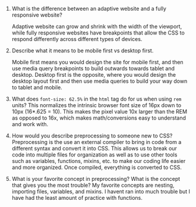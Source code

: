 1. What is the difference between an adaptive website and a fully responsive website?

    Adaptive website can grow and shrink with the width of the viewport, while fully responsive websites have breakpoints that allow the CSS
    to respond differently across different types of devices.

2. Describe what it means to be mobile first vs desktop first.

    Mobile first means you would design the site for mobile first, and then use media query breakpoints to build outwards towards tablet and desktop.
    Desktop first is the opposite, where you would design the desktop layout first and then use media queries to build your way down to tablet and mobile.

3. What does `font-size: 62.5%` in the `html` tag do for us when using `rem` units?
    This normalizes the intrinsic browser font size of 16px down to 10px (16*.625 = 10).  This makes the pixel value 10x larger than the REM as opposed to 16x, which makes math/conversions easy to understand and work with.

4. How would you describe preprocessing to someone new to CSS?
    Preprocessing is the use an external compiler to bring in code from a different syntax and convert it into CSS.  This allows us to break our code into multiple files for organization as well as to use other tools such as variables, functions, mixins, etc. to make our coding life easier and more organized.  Once compiled, everything is converted to CSS. 


5. What is your favorite concept in preprocessing? What is the concept that gives you the most trouble?
    My favorite concepts are nesting, importing files, variables, and mixins.  I havent ran into much trouble but I have had the least amount of practice with functions.